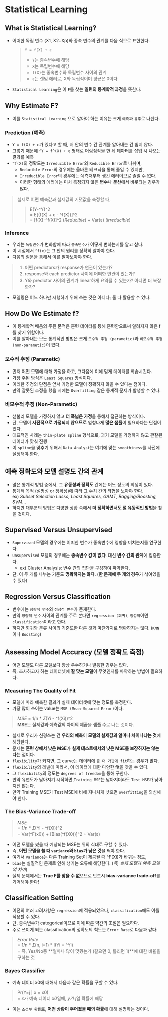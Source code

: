 # Statistical Learning

## What is Statistical Learning?
* 어떠한 독립 변수 (X1, X2..Xp)와 종속 변수의 관계를 다음 식으로 표현한다.
  > `Y = f(X) + ε`    
  > *  `Y`는 종속변수에 해당
  > * `X`는 독립변수에 해당
  > * `f(X)`는 종속변수와 독립변수 사이의 관계
  > * `ε`는 랜덤 에러로, X와 독립적이며 평균은 0이다.
* `Statistical Learning`은 이 `F`를 찾는 **일련의 통계학적 과정**을 뜻한다.

## Why Estimate F?
* 이를 `Statistical Learning` 으로 알아야 하는 이유는 크게 `예측`과 `유추`로 나뉜다.

### Prediction (예측)
* `Y = f(X) + ε`가 있다고 할 때, 저 안의 변수 간 관계를 알아내는 건 쉽지 않다.
* 그렇기 때문에 `^Y = f^(X) + ε` 형태로 어림짐작을 한 뒤 데아터를 삽입 시 나오는 결과를 예측
* `^f(X)`의 정확도는 `Irreducible Error`와 `Reducible Error`로 나뉘며,
  * `Reducible Error`의 경우에는 올바른 테크닉을 통해 줄일 수 있지만,
  * `Irreducible Error`의 경우에는 예측때부터 생긴 에러이므로 줄일 수 없다.
  * 이러한 형태의 에러에는 미처 측정되지 않은 **변수**나 **분산**에서 비롯되는 경우가 많다.
> 실제로 어떤 예측값과 실제값의 기댓값을 측정할 때,    
> >E(Y-^Y)^2    
> = E[(f(X) + ε - ^f(X))]^2    
> = [f(X)-^f(X)]^2 (*Reducible*) + Var(ε) (*irreducible*)

### Inference
* 우리는 `독립변수`가 변화함에 따라 `종속변수`가 어떻게 변하는지를 알고 싶다.
* 이 시점에서 `^f(x)`는 그 안의 원리를 정확히 알아야 한다.
* 다음의 질문을 통해서 이를 알아보아야 한다.
> 1. 어떤 predictors가 response가 연관이 있는가?
> 2. response와 each predictor 사이에 어떠한 연관이 있는가?
> 3. Y와 predictor 사이의 관계가 linear하게 요약될 수 있는가? 아니면 더 복잡한가?
* 모델링은 어느 하나만 시행하기 위해 쓰는 것은 아니다; 둘 다 활용할 수 있다.

## How Do We Estimate f?
* 이 통계학적 배움의 주된 몬적은 훈련 데이터를 통해 훈련함으로써 알려지지 않은 f를 찾기 위함이다.
* 이를 알아내는 모든 통계적인 방법은 크게 `모수적 추정 (parametic)`과 `비모수적 추정 (non-parametic)`이 있다.

### 모수적 추정 (Parametic)
* 먼저 어떤 모델에 대해 가정을 하고, 그다음에 이에 맞게 데이터를 학습시킨다.
* 가장 주된 방식은 `Least Squares` 방식이다.
* 이러한 추정의 단점은 앞서 가정한 모델이 정확하지 않을 수 있다는 점이다.
* 만약 잘못된 추정을 했을 시에는 `Overfitting` 같은 통계적 문제가 발생할 수 있다.

### 비모수적 추정 (Non-Parametic)
* 섣불리 모델을 가정하지 않고 **더 폭넓은 가정**을 통해서 접근하는 방식이다.
* 단, 모델이 **사전적으로 가정되지 않으므로** 엄청나게 **많은 샘플**이 필요하다는 단점이 있다.
* 대표적인 사례는 `thin-plate spline` 형식으로, 과거 모델을 가정하지 않고 관찰된 데이터가 맞춰 진행
* 이 `spline`을 맞추기 위해서 `Data Analyst`는 여기에 맞는 `smoothiness`를 사전에 설정해야 한다.

## 예측 정확도와 모델 설명도 간의 관계
* 많은 통계적 방법 중에서, 그 **유동성과 정확도** 간에는 어느 정도의 희생이 있다.
* 통계적 목적 (설명성 or 정확성)에 따라 그 수치 간의 타협을 보아야 한다.    
  ex) *Subset Selection Lasso, Least Squares, GAMT, Bagging/Boosting, SVM*...   
* 하지만 대부분의 방법은 다양한 상황 속에서 **더 정확하면서도 덜 유동적인 방법**을 찾을 것이다.

## Supervised Versus Unsupervised
* `Supervised` 모델의 경우에는 어떠한 변수가 종속변수에 영향을 미치는지를 연구한다.
* `Unsupervised` 모델의 경우에는 **종속변수 값이 없다**. 대신 **변수 간의 관계**에 집중한다.
  * ex) Cluster Analysis: 변수 간의 집단을 구성하여 파악한다,
* 단, 이 두 개를 나누는 기준도 **명확하지는 않다**. (**한 문제에 두 개의 경우**가 섞여있을 수 있다)

## Regression Versus Classification
* 변수에는 `정량적 변수`와 `정성적 변수`가 존재한다.
* 만약 `정량적 변수` 사이의 관계를 주로 본다면 `regression (회귀)`, `정성적`이면 `classification`이라고 한다.
* 하지만 회귀와 분류 사이의 기준또한 다른 것과 마찬가지로 명확하지는 않다. (`KNN`이나 `Boosting`)

## Assessing Model Accuracy (모델 정확도 측정)
* 어떤 모델도 다른 모델보다 항상 우수하거나 열등한 경우는 없다.
* 즉, 조사하고자 하는 데이터셋에 **잘 맞는 모델**이 무엇인지를 파악하는 방법이 필요하다.

### Measuring The Quality of Fit
* 모델에 따라 예측한 결과가 실제 데이터셋에 맞는 정도를 측정한다.
* 가장 많이 쓰이는 value는 `MSE (Mean-Squared Error)`이다.
> *MSE* = 1/n * 𝛴(Yi - ^f(Xi))^2    
> **MSE**는 **실제값과 예측값의 차이의 제곱**을 **샘플 수**로 나는 것이다.
* 실제로 우리가 신경쓰는 건 **우리의 예측**이 **모델의 실제값과 얼마나 차이나냐는 것**에 해당한다.
* 문제는 **훈련 상에서 낮은 MSE**가 **실제 테스트에서의 낮은 MSE를 보장하지는 않는다**는 점이다.
* `flexibility`가 커지면, 그 curve는 데이터에 `좀 더 가깝게 fit`하는 경우가 많다.
* `flexibility`의 레벨에 따라서, 이 데이터에 대한 다양한 fit을 찾을 수 있다.
* 그 `flexibility`의 정도는 `degrees of freedom`을 통해 구한다.
* 만약 유연도가 낮아지기 시작하면,`Training MSE`는 낮아지더라도 `Test MSE`가 낮아지진 않는다.
* 만약 Training MSE가 Test MSE에 비해 지나치게 낮으면 `overfitting`을 의심해야 한다.

### The Bias-Variance Trade-off
> *MSE*     
> = 1/n * 𝛴(Yi - ^f(Xi))^2    
> = Var(^F(x0)) + [Bias(^f(X0))]^2 + Var(ε)

* 어떤 모델을 썼을 때 예상되는 MSE는 위의 식대로 구할 수 있다.
* 즉, **어떤 모델을 쓸 때 `variance`와 `bias`가 낮은 것**을 써야 한다.
* 여기서 `Variance`는 다른 Training Set이 제공될 때 ^F(Xi)가 바뀌는 정도,
* `bias`는 실질적인 문제로 인해 생기는 오류에 해당한다. (*즉, 실제 모델과 예측 모델의 차이*)
* 실제 문제에서는 **True F를 찾을 수 없**으므로 반드시 **bias-variance trade-off**를 기억해야 한다!

## Classification Setting
* 이전의 여러 고려사항은 `regression`에 적용되었으나, `classification`에도 이를 적용할 수 있다.
* 단, 종속변수가 categorical이므로 이에 따룬 약간의 조절은 필요하다.
* 주로 쓰이게 되는 classification의 정확도의 척도는 `Error Rate`로 다음과 같다:
> *Error Rate*    
> = 1/n * 𝛴(n, i=1) * I(Yi = ^Yi)     
> = 즉, Yes/No중 **얼마나 많이 맞췄는가 (같으면 0, 틀리면 1)**에 대한 비율을 구하는 것

### Bayes Classifier
* 예측 데이터 x0에 대해서 다음과 같은 확률을 구할 수 있다.    
> Pr(Y=j | x = x0)    
> = *x*가 예측 데이터 *x0*일때, *y가 j*일 확률에 해당
* 이는 `조건부 확률`로, **어떤 상황이 주어졌을 때의 확률**에 대해 설명하는 것이다.